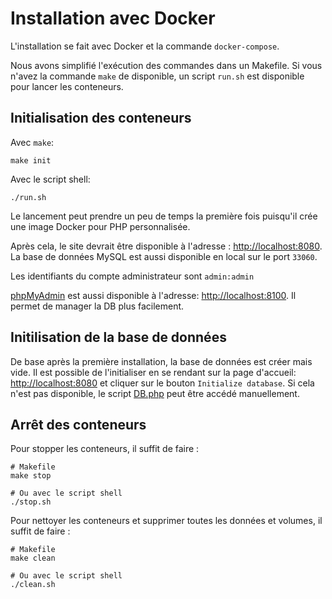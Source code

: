 # Installation avec Docker

L'installation se fait avec Docker et la commande `docker-compose`.

Nous avons simplifié l'exécution des commandes dans un Makefile. Si vous n'avez la commande `make` de disponible, un script `run.sh` est disponible pour lancer les conteneurs.

## Initialisation des conteneurs

Avec `make`:
```shell
make init
```

Avec le script shell:
```
./run.sh
```

Le lancement peut prendre un peu de temps la première fois puisqu'il crée une image Docker pour PHP personnalisée.

Après cela, le site devrait être disponible à l'adresse : [http://localhost:8080](http://localhost:8080). La base de données MySQL est aussi disponible en local sur le port `33060`.

Les identifiants du compte administrateur sont `admin:admin`

[phpMyAdmin](https://www.phpmyadmin.net/) est aussi disponible à l'adresse: [http://localhost:8100](http://localhost:8100). Il permet de manager la DB plus facilement.

## Initilisation de la base de données

De base après la première installation, la base de données est créer mais vide. Il est possible de l'initialiser en se rendant sur la page d'accueil: [http://localhost:8080](http://localhost:8080) et cliquer sur le bouton `Initialize database`. Si cela n'est pas disponible, le script [DB.php](http://localhost:8080/DB.php) peut être accédé manuellement.

## Arrêt des conteneurs

Pour stopper les conteneurs, il suffit de faire :
```shell
# Makefile
make stop

# Ou avec le script shell
./stop.sh
```

Pour nettoyer les conteneurs et supprimer toutes les données et volumes, il suffit de faire :
```shell
# Makefile
make clean

# Ou avec le script shell
./clean.sh
```